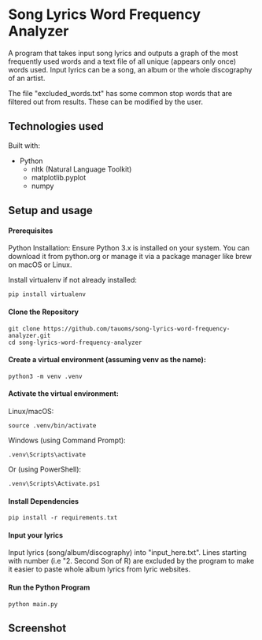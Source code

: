 # Song Lyrics Word Frequency Analyzer

A program that takes input song lyrics and outputs a graph of the most frequently used words and a text file of all unique (appears only once) words used. Input lyrics can be a song, an album or the whole discography of an artist.

The file "excluded_words.txt" has some common stop words that are filtered out from results. These can be modified by the user.

## Technologies used

Built with:

- Python
  - nltk (Natural Language Toolkit)
  - matplotlib.pyplot
  - numpy

## Setup and usage

#### Prerequisites

Python Installation: Ensure Python 3.x is installed on your system. You can download it from python.org or manage it via a package manager like brew on macOS or Linux.

Install virtualenv if not already installed:

```
pip install virtualenv
```

#### Clone the Repository

```
git clone https://github.com/tauoms/song-lyrics-word-frequency-analyzer.git
cd song-lyrics-word-frequency-analyzer
```

#### Create a virtual environment (assuming venv as the name):

```
python3 -m venv .venv
```

#### Activate the virtual environment:

Linux/macOS:

```
source .venv/bin/activate
```

Windows (using Command Prompt):

```
.venv\Scripts\activate
```

Or (using PowerShell):

```
.venv\Scripts\Activate.ps1
```

#### Install Dependencies

```
pip install -r requirements.txt
```

#### Input your lyrics

Input lyrics (song/album/discography) into "input_here.txt". Lines starting with number (i.e "2. Second Son of R) are excluded by the program to make it easier to paste whole album lyrics from lyric websites.

#### Run the Python Program

```
python main.py
```

## Screenshot

```

```
